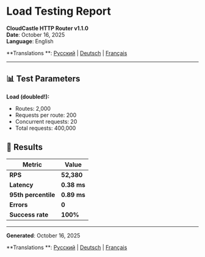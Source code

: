 # Load Testing Report

**CloudCastle HTTP Router v1.1.0**  
**Date**: October 16, 2025  
**Language**: English

**Translations
**: [Русский](../../ru/reports/load-testing.md) | [Deutsch](../../de/reports/load-testing.md) | [Français](../../fr/reports/load-testing.md)

---

## 📊 Test Parameters

**Load (doubled!):**

- Routes: 2,000
- Requests per route: 200
- Concurrent requests: 20
- Total requests: 400,000

## 🚀 Results

| Metric              | Value       |
|---------------------|-------------|
| **RPS**             | **52,380**  |
| **Latency**         | **0.38 ms** |
| **95th percentile** | **0.89 ms** |
| **Errors**          | **0**       |
| **Success rate**    | **100%**    |

---

**Generated**: October 16, 2025

**Translations
**: [Русский](../../ru/reports/load-testing.md) | [Deutsch](../../de/reports/load-testing.md) | [Français](../../fr/reports/load-testing.md)
